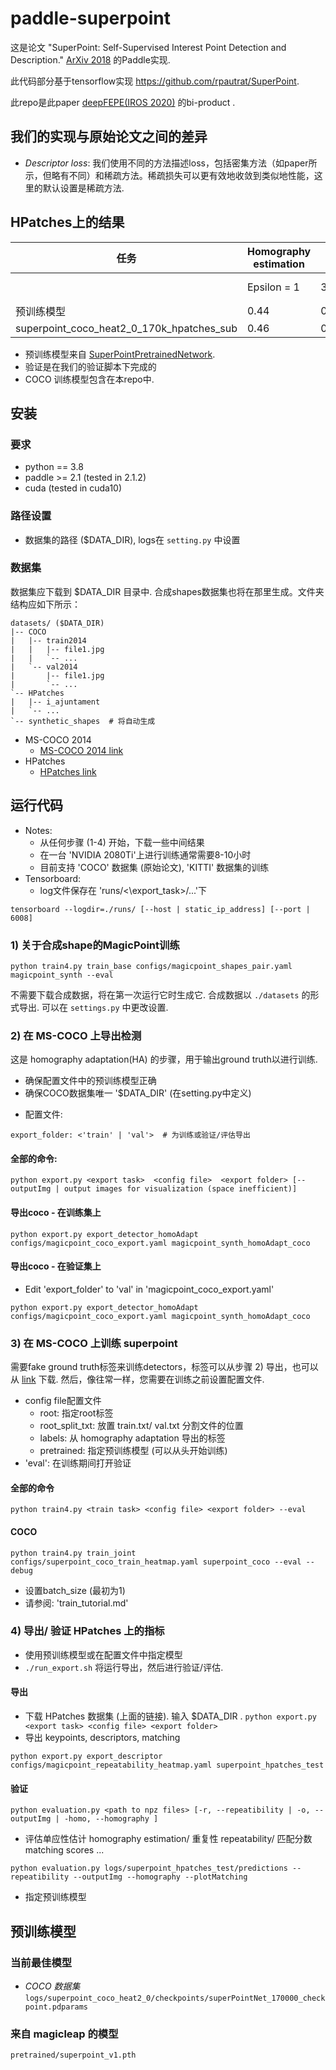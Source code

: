 # paddle-superpoint

这是论文 "SuperPoint: Self-Supervised Interest Point Detection and Description." [ArXiv 2018](https://arxiv.org/abs/1712.07629) 的Paddle实现. 

此代码部分基于tensorflow实现
https://github.com/rpautrat/SuperPoint.

此repo是此paper [deepFEPE(IROS 2020)](https://github.com/eric-yyjau/pytorch-deepFEPE.git) 的bi-product .

## 我们的实现与原始论文之间的差异
- *Descriptor loss*: 我们使用不同的方法描述loss，包括密集方法（如paper所示，但略有不同）和稀疏方法。稀疏损失可以更有效地收敛到类似地性能，这里的默认设置是稀疏方法.

## HPatches上的结果
| 任务                                       | Homography estimation |      |      | Detector metric |      | Descriptor metric |                |
|-------------------------------------------|-----------------------|------|------|-----------------|------|-------------------|----------------|
|                                           | Epsilon = 1           | 3    | 5    | Repeatability   | MLE  | NN mAP            | Matching Score |
| 预训练模型                                  | 0.44                  | 0.77 | 0.83 | 0.606           | 1.14 | 0.81              | 0.55           |
| superpoint_coco_heat2_0_170k_hpatches_sub | 0.46                  | 0.75 | 0.81 | 0.63            | 1.07 | 0.78              | 0.42           |


- 预训练模型来自 [SuperPointPretrainedNetwork](https://github.com/MagicLeapResearch/SuperPointPretrainedNetwork).
- 验证是在我们的验证脚本下完成的
- COCO 训练模型包含在本repo中.


## 安装
### 要求
- python == 3.8
- paddle >= 2.1 (tested in 2.1.2)
- cuda (tested in cuda10)


### 路径设置
- 数据集的路径 ($DATA_DIR), logs在 `setting.py` 中设置

### 数据集
数据集应下载到 $DATA_DIR 目录中. 合成shapes数据集也将在那里生成。文件夹结构应如下所示：

```
datasets/ ($DATA_DIR)
|-- COCO
|   |-- train2014
|   |   |-- file1.jpg
|   |   `-- ...
|   `-- val2014
|       |-- file1.jpg
|       `-- ...
`-- HPatches
|   |-- i_ajuntament
|   `-- ...
`-- synthetic_shapes  # 将自动生成
```
- MS-COCO 2014 
    - [MS-COCO 2014 link](http://cocodataset.org/#download)
- HPatches
    - [HPatches link](http://icvl.ee.ic.ac.uk/vbalnt/hpatches/hpatches-sequences-release.tar.gz)



## 运行代码
- Notes:
    - 从任何步骤 (1-4) 开始，下载一些中间结果
    - 在一台 'NVIDIA 2080Ti'上进行训练通常需要8-10小时
    - 目前支持 'COCO' 数据集 (原始论文), 'KITTI' 数据集的训练
- Tensorboard:
    - log文件保存在 'runs/<\export_task>/...'下
    
`tensorboard --logdir=./runs/ [--host | static_ip_address] [--port | 6008]`

### 1) 关于合成shape的MagicPoint训练
```
python train4.py train_base configs/magicpoint_shapes_pair.yaml magicpoint_synth --eval
```
不需要下载合成数据，将在第一次运行它时生成它.
合成数据以 `./datasets` 的形式导出. 可以在 `settings.py` 中更改设置.

### 2) 在 MS-COCO 上导出检测
这是 homography adaptation(HA) 的步骤，用于输出ground truth以进行训练.
- 确保配置文件中的预训练模型正确
- 确保COCO数据集唯一 '$DATA_DIR' (在setting.py中定义)
<!-- - 您可以通过编辑配置文件中的'task'来导出 hpatches 或 coco 数据集  -->
- 配置文件:
```
export_folder: <'train' | 'val'>  # 为训练或验证/评估导出
```
#### 全部的命令:
```
python export.py <export task>  <config file>  <export folder> [--outputImg | output images for visualization (space inefficient)]
```
#### 导出coco - 在训练集上
```
python export.py export_detector_homoAdapt configs/magicpoint_coco_export.yaml magicpoint_synth_homoAdapt_coco
```
#### 导出coco - 在验证集上
- Edit 'export_folder' to 'val' in 'magicpoint_coco_export.yaml'
```
python export.py export_detector_homoAdapt configs/magicpoint_coco_export.yaml magicpoint_synth_homoAdapt_coco
```


### 3) 在 MS-COCO 上训练 superpoint
需要fake ground truth标签来训练detectors，标签可以从步骤 2) 导出，也可以从 [link](https://drive.google.com/drive/folders/1nnn0UbNMFF45nov90PJNnubDyinm2f26?usp=sharing) 下载. 然后，像往常一样，您需要在训练之前设置配置文件.
- config file配置文件
  - root: 指定root标签
  - root_split_txt: 放置 train.txt/ val.txt 分割文件的位置
  - labels: 从 homography adaptation 导出的标签
  - pretrained: 指定预训练模型 (可以从头开始训练)
- 'eval': 在训练期间打开验证

#### 全部的命令
```
python train4.py <train task> <config file> <export folder> --eval
```

#### COCO
```
python train4.py train_joint configs/superpoint_coco_train_heatmap.yaml superpoint_coco --eval --debug
```

- 设置batch_size (最初为1)
- 请参阅: 'train_tutorial.md'

### 4) 导出/ 验证 HPatches 上的指标
- 使用预训练模型或在配置文件中指定模型
- ```./run_export.sh``` 将运行导出，然后进行验证/评估.

#### 导出
- 下载 HPatches 数据集 (上面的链接). 输入 $DATA_DIR .
```python export.py <export task> <config file> <export folder>```
- 导出 keypoints, descriptors, matching
```
python export.py export_descriptor  configs/magicpoint_repeatability_heatmap.yaml superpoint_hpatches_test
```
#### 验证
```python evaluation.py <path to npz files> [-r, --repeatibility | -o, --outputImg | -homo, --homography ]```
- 评估单应性估计 homography estimation/ 重复性 repeatability/ 匹配分数 matching scores ...
```
python evaluation.py logs/superpoint_hpatches_test/predictions --repeatibility --outputImg --homography --plotMatching
```


- 指定预训练模型

## 预训练模型
### 当前最佳模型
- *COCO 数据集*
```logs/superpoint_coco_heat2_0/checkpoints/superPointNet_170000_checkpoint.pdparams```
### 来自 magicleap 的模型
```pretrained/superpoint_v1.pth```